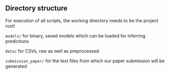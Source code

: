 ## Directory structure
For execution of all scripts, the working directory needs to be the project root!

`models/` for binary, saved models which can be loaded for inferring predictions

`data/` for CSVs, raw as well as preprocessed 

`submission_paper/` for the text files from which our paper submission will be generated
